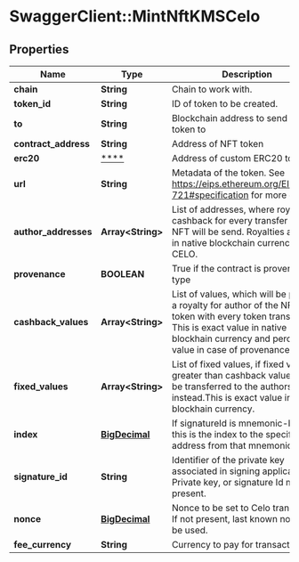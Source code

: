 # SwaggerClient::MintNftKMSCelo

## Properties
Name | Type | Description | Notes
------------ | ------------- | ------------- | -------------
**chain** | **String** | Chain to work with. | 
**token_id** | **String** | ID of token to be created. | 
**to** | **String** | Blockchain address to send NFT token to | 
**contract_address** | **String** | Address of NFT token | 
**erc20** | [****](.md) | Address of custom ERC20 token | [optional] 
**url** | **String** | Metadata of the token. See https://eips.ethereum.org/EIPS/eip-721#specification for more details. | 
**author_addresses** | **Array&lt;String&gt;** | List of addresses, where royalty cashback for every transfer of this NFT will be send. Royalties are paid in native blockchain currency CELO. | [optional] 
**provenance** | **BOOLEAN** | True if the contract is provenance type | [optional] 
**cashback_values** | **Array&lt;String&gt;** | List of values, which will be paid as a royalty for author of the NFT token with every token transfer. This is exact value in native blockhain currency and percentage value in case of provenance | [optional] 
**fixed_values** | **Array&lt;String&gt;** | List of fixed values, if fixed value is greater than cashback value, it will be transferred to the authors instead.This is exact value in native blockhain currency. | [optional] 
**index** | [**BigDecimal**](BigDecimal.md) | If signatureId is mnemonic-based, this is the index to the specific address from that mnemonic. | [optional] 
**signature_id** | **String** | Identifier of the private key associated in signing application. Private key, or signature Id must be present. | 
**nonce** | [**BigDecimal**](BigDecimal.md) | Nonce to be set to Celo transaction. If not present, last known nonce will be used. | [optional] 
**fee_currency** | **String** | Currency to pay for transaction gas | 


